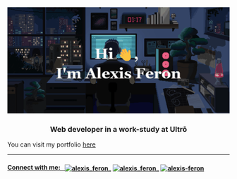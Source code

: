 <img src="/assets/header.gif" alt="Hi👋, I'm Alexis Feron" />

<h3 align="center">Web developer in a work-study at Ultrō</h3>
You can visit my portfolio
<a href="https://alexis-feron-portfolio.vercel.app/"> here</h3>

---

<h4 align="left" space>Connect with me:&nbsp;&nbsp;
<a href="https://instagram.com/alexis_feron_" target="blank"><img align="center" src="https://raw.githubusercontent.com/rahuldkjain/github-profile-readme-generator/master/src/images/icons/Social/instagram.svg" alt="alexis_feron_" height="30" width="30" /></a>
<a href="https://x.com/alexis_feron_" target="blank"><img align="center" src="https://branditechture.agency/brand-logos/wp-content/uploads/wpdm-cache/Twitter-X-Rounded-Icon-900x0.png" alt="alexis_feron_" height="50" width="65" /></a>
<a href="https://linkedin.com/in/alexis-feron" target="blank"><img align="center" src="https://raw.githubusercontent.com/rahuldkjain/github-profile-readme-generator/master/src/images/icons/Social/linked-in-alt.svg" alt="alexis-feron" height="30" width="30" /></a> 
</h4>
